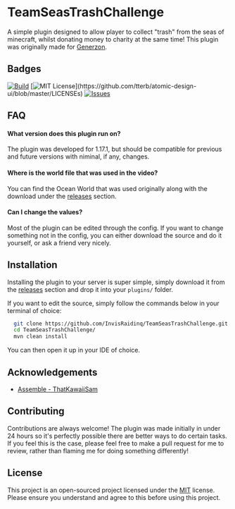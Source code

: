 
# TeamSeasTrashChallenge

A simple plugin designed to allow player to collect "trash" from the seas of minecraft, whilst donating money to charity at the same time!
This plugin was originally made for [Generzon](https://youtube.com/Generzon).




## Badges
[![Build](https://img.shields.io/appveyor/build/InvisRaidinq/TeamSeasTrashChellenge)]()
[![MIT License](https://img.shields.io/apm/l/atomic-design-ui.svg?)](https://github.com/tterb/atomic-design-ui/blob/master/LICENSEs)
[![Issues](https://img.shields.io/bitbucket/issues/InvisRaidinq/TeamSeasTrashChallenge)]()
  
## FAQ

#### What version does this plugin run on?
The plugin was developed for 1.17.1, but should be compatible for previous and future versions with niminal, if any, changes.

#### Where is the world file that was used in the video?
You can find the Ocean World that was used originally along with the download under the [releases](https://github.com/InvisRaidinq/TeamSeasTrashChallenge/releases) section.

#### Can I change the values?
Most of the plugin can be edited through the config. If you want to change something not in the config, you can either download the source and do it yourself, or ask a friend very nicely.

  
## Installation

Installing the plugin to your server is super simple, simply download it from the [releases](https://github.com/InvisRaidinq/TeamSeasTrashChallenge/releases) section and drop it into your `plugins/` folder.

If you want to edit the source, simply follow the commands below in your terminal of choice:

```bash
  git clone https://github.com/InvisRaidinq/TeamSeasTrashChallenge.git
  cd TeamSeasTrashChallenge/
  mvn clean install
```

You can then open it up in your IDE of choice.
    
## Acknowledgements

 - [Assemble - ThatKawaiiSam](https://github.com/ThatKawaiiSam/Assemble)

  
## Contributing

Contributions are always welcome! The plugin was made initially in under 24 hours so it's perfectly possible there are better ways to do certain tasks. If you feel this is the case, please feel free to make a pull request for me to review, rather than flaming me for doing something differently!

  
## License

This project is an open-sourced project licensed under the [MIT](https://choosealicense.com/licenses/mit/) license. Please ensure you understand and agree to this before using this project.
